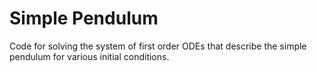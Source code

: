 # Simple Pendulum
Code for solving the system of first order ODEs that describe the simple pendulum for various initial conditions.
